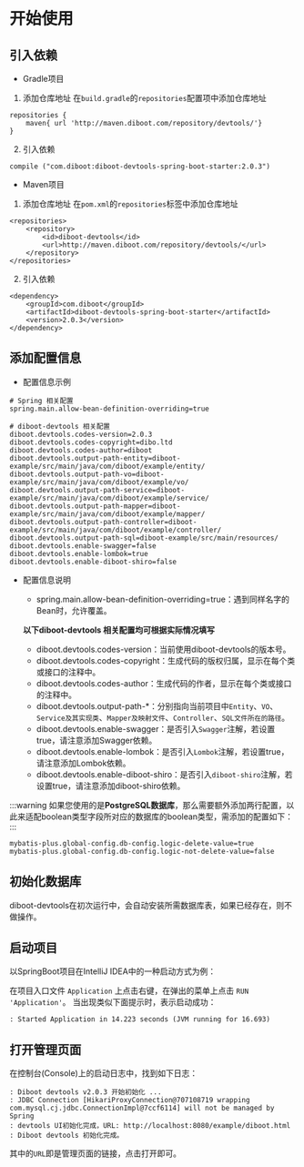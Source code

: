 # 开始使用
## 引入依赖
* Gradle项目
1. 添加仓库地址
在`build.gradle`的`repositories`配置项中添加仓库地址
```
repositories {
    maven{ url 'http://maven.diboot.com/repository/devtools/'}
}
```
2. 引入依赖
```
compile ("com.diboot:diboot-devtools-spring-boot-starter:2.0.3")
```

* Maven项目
1. 添加仓库地址
在`pom.xml`的`repositories`标签中添加仓库地址
```
<repositories>
    <repository>
        <id>diboot-devtools</id>
        <url>http://maven.diboot.com/repository/devtools/</url>
    </repository>
</repositories>
```
2. 引入依赖
```
<dependency>
    <groupId>com.diboot</groupId>
    <artifactId>diboot-devtools-spring-boot-starter</artifactId>
    <version>2.0.3</version>
</dependency>
```

## 添加配置信息
* 配置信息示例
```
# Spring 相关配置
spring.main.allow-bean-definition-overriding=true

# diboot-devtools 相关配置
diboot.devtools.codes-version=2.0.3
diboot.devtools.codes-copyright=dibo.ltd
diboot.devtools.codes-author=diboot
diboot.devtools.output-path-entity=diboot-example/src/main/java/com/diboot/example/entity/
diboot.devtools.output-path-vo=diboot-example/src/main/java/com/diboot/example/vo/
diboot.devtools.output-path-service=diboot-example/src/main/java/com/diboot/example/service/
diboot.devtools.output-path-mapper=diboot-example/src/main/java/com/diboot/example/mapper/
diboot.devtools.output-path-controller=diboot-example/src/main/java/com/diboot/example/controller/
diboot.devtools.output-path-sql=diboot-example/src/main/resources/
diboot.devtools.enable-swagger=false
diboot.devtools.enable-lombok=true
diboot.devtools.enable-diboot-shiro=false
```

* 配置信息说明

    * spring.main.allow-bean-definition-overriding=true：遇到同样名字的Bean时，允许覆盖。

    **以下diboot-devtools 相关配置均可根据实际情况填写**
    * diboot.devtools.codes-version：当前使用diboot-devtools的版本号。
    * diboot.devtools.codes-copyright：生成代码的版权归属，显示在每个类或接口的注释中。
    * diboot.devtools.codes-author：生成代码的作者，显示在每个类或接口的注释中。
    * diboot.devtools.output-path-*：分别指向当前项目中`Entity`、`VO`、`Service及其实现类`、`Mapper及映射文件`、`Controller`、`SQL文件所在的路径`。
    * diboot.devtools.enable-swagger：是否引入`Swagger`注解，若设置true，请注意添加Swagger依赖。
    * diboot.devtools.enable-lombok：是否引入`Lombok`注解，若设置true，请注意添加Lombok依赖。
    * diboot.devtools.enable-diboot-shiro：是否引入`diboot-shiro`注解，若设置true，请注意添加diboot-shiro依赖。

:::warning
如果您使用的是**PostgreSQL数据库**，那么需要额外添加两行配置，以此来适配boolean类型字段所对应的数据库的boolean类型，需添加的配置如下：
:::
```properties
mybatis-plus.global-config.db-config.logic-delete-value=true
mybatis-plus.global-config.db-config.logic-not-delete-value=false
```

## 初始化数据库
diboot-devtools在初次运行中，会自动安装所需数据库表，如果已经存在，则不做操作。

## 启动项目
以SpringBoot项目在IntelliJ IDEA中的一种启动方式为例：

在项目入口文件 `Application` 上点击右键，在弹出的菜单上点击 `RUN 'Application'`。
当出现类似下面提示时，表示启动成功：
```
: Started Application in 14.223 seconds (JVM running for 16.693)
```

## 打开管理页面
在控制台(Console)上的启动日志中，找到如下日志：
```
: Diboot devtools v2.0.3 开始初始化 ...
: JDBC Connection [HikariProxyConnection@707108719 wrapping com.mysql.cj.jdbc.ConnectionImpl@7ccf6114] will not be managed by Spring
: devtools UI初始化完成，URL: http://localhost:8080/example/diboot.html
: Diboot devtools 初始化完成。
```
其中的`URL`即是管理页面的链接，点击打开即可。
